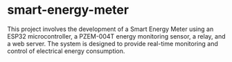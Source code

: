 # smart-energy-meter
This project involves the development of a Smart Energy Meter using an ESP32 microcontroller, a PZEM-004T energy monitoring sensor, a relay, and a web server. The system is designed to provide real-time monitoring and control of electrical energy consumption.
